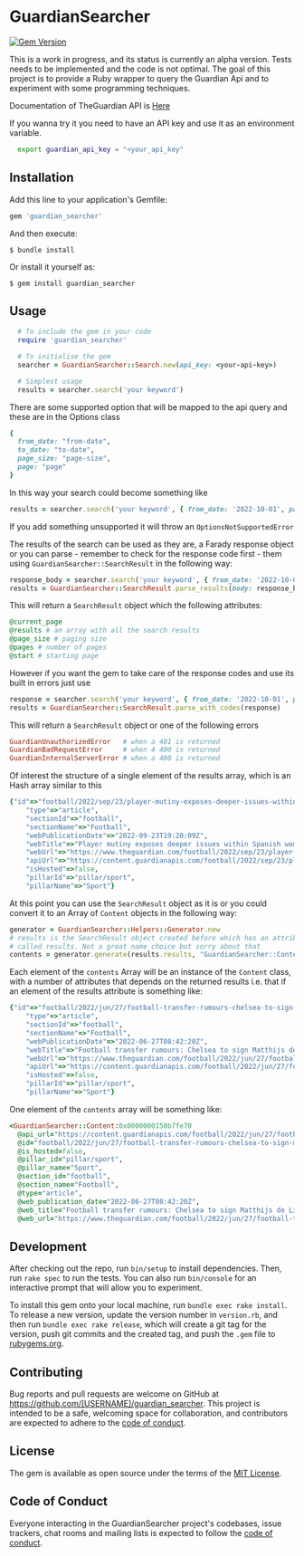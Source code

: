# GuardianSearcher

[![Gem Version](https://badge.fury.io/rb/guardian_searcher.svg)](https://badge.fury.io/rb/guardian_searcher)

This is a work in progress, and its status is currently an alpha version. Tests needs to be implemented and the code is not optimal.
The goal of this project is to provide a Ruby wrapper to query the Guardian Api and to experiment with some programming techniques.

Documentation of TheGuardian API is [Here](https://open-platform.theguardian.com/documentation/)

If you wanna try it you need to have an API key and use it as an environment variable.

```bash
  export guardian_api_key = "<your_api_key"
```
## Installation

Add this line to your application's Gemfile:

```ruby
gem 'guardian_searcher'
```

And then execute:

    $ bundle install

Or install it yourself as:

    $ gem install guardian_searcher

## Usage

```ruby
  # To include the gem in your code
  require 'guardian_searcher'

  # To initialise the gem
  searcher = GuardianSearcher::Search.new(api_key: <your-api-key>)

  # Simplest usage
  results = searcher.search('your keyword') 
```

There are some supported option that will be mapped to the api query and these are in the Options
class

```ruby
{
  from_date: "from-date",
  to_date: "to-date",
  page_size: "page-size",
  page: "page"
}
```

In this way your search could become something like

```ruby
results = searcher.search('your keyword', { from_date: '2022-10-01', page_size: 10 })
```

If you add something unsupported it will throw an `OptionsNotSupportedError`

The results of the search can be used as they are, a Farady response object or you can parse - remember to check for the response code first - them using `GuardianSearcher::SearchResult` in the following way:

```ruby
response_body = searcher.search('your keyword', { from_date: '2022-10-01', page_size: 10 }).body
results = GuardianSearcher::SearchResult.parse_results(body: response_body)
```
This will return a `SearchResult` object which the following attributes:

```ruby
@current_page
@results # an array with all the search results
@page_size # paging size
@pages # number of pages
@start # starting page
```

However if you want the gem to take care of the response codes and use its built in errors just use

```ruby
response = searcher.search('your keyword', { from_date: '2022-10-01', page_size: 10 })
results = GuardianSearcher::SearchResult.parse_with_codes(response)
```

This will return a `SearchResult` object or one of the following errors

```ruby
GuardianUnauthorizedError   # when a 401 is returned
GuardianBadRequestError     # when 4 400 is returned
GuardianInternalServerError # when a 400 is returned
```

Of interest the structure of a single element of the results array, which is an Hash array similar to this

```ruby
{"id"=>"football/2022/sep/23/player-mutiny-exposes-deeper-issues-within-spanish-womens-football",
    "type"=>"article",
    "sectionId"=>"football",
    "sectionName"=>"Football",
    "webPublicationDate"=>"2022-09-23T19:20:09Z",
    "webTitle"=>"Player mutiny exposes deeper issues within Spanish women’s football | Sid Lowe",
    "webUrl"=>"https://www.theguardian.com/football/2022/sep/23/player-mutiny-exposes-deeper-issues-within-spanish-womens-football",
    "apiUrl"=>"https://content.guardianapis.com/football/2022/sep/23/player-mutiny-exposes-deeper-issues-within-spanish-womens-football",
    "isHosted"=>false,
    "pillarId"=>"pillar/sport",
    "pillarName"=>"Sport"}
```
At this point you can use the `SearchResult` object as it is or you could convert it to an Array of `Content` objects in the following way:
```ruby
generator = GuardianSearcher::Helpers::Generator.new
# results is the SearchResult object created before which has an attribute
# called results. Not a great name choice but sorry about that
contents = generator.generate(results.results, "GuardianSearcher::Content")
```

Each element of the `contents` Array will be an instance of the `Content` class, with a number of attributes that depends on the returned results i.e. that
if an element of the results attribute is something like:
```ruby
{"id"=>"football/2022/jun/27/football-transfer-rumours-chelsea-to-sign-matthijs-de-ligt-from-juventus",
    "type"=>"article",
    "sectionId"=>"football",
    "sectionName"=>"Football",
    "webPublicationDate"=>"2022-06-27T08:42:20Z",
    "webTitle"=>"Football transfer rumours: Chelsea to sign Matthijs de Ligt from Juventus? ",
    "webUrl"=>"https://www.theguardian.com/football/2022/jun/27/football-transfer-rumours-chelsea-to-sign-matthijs-de-ligt-from-juventus",
    "apiUrl"=>"https://content.guardianapis.com/football/2022/jun/27/football-transfer-rumours-chelsea-to-sign-matthijs-de-ligt-from-juventus",
    "isHosted"=>false,
    "pillarId"=>"pillar/sport",
    "pillarName"=>"Sport"}
```
One element of the `contents` array will be something like:

```ruby
<GuardianSearcher::Content:0x0000000150b7fe70
  @api_url="https://content.guardianapis.com/football/2022/jun/27/football-transfer-rumours-chelsea-to-sign-matthijs-de-ligt-from-juventus",
  @id="football/2022/jun/27/football-transfer-rumours-chelsea-to-sign-matthijs-de-ligt-from-juventus",
  @is_hosted=false,
  @pillar_id="pillar/sport",
  @pillar_name="Sport",
  @section_id="football",
  @section_name="Football",
  @type="article",
  @web_publication_date="2022-06-27T08:42:20Z",
  @web_title="Football transfer rumours: Chelsea to sign Matthijs de Ligt from Juventus? ",
  @web_url="https://www.theguardian.com/football/2022/jun/27/football-transfer-rumours-chelsea-to-sign-matthijs-de-ligt-from-juventus">
```

## Development

After checking out the repo, run `bin/setup` to install dependencies. Then, run `rake spec` to run the tests. You can also run `bin/console` for an interactive prompt that will allow you to experiment.

To install this gem onto your local machine, run `bundle exec rake install`. To release a new version, update the version number in `version.rb`, and then run `bundle exec rake release`, which will create a git tag for the version, push git commits and the created tag, and push the `.gem` file to [rubygems.org](https://rubygems.org).

## Contributing

Bug reports and pull requests are welcome on GitHub at https://github.com/[USERNAME]/guardian_searcher. This project is intended to be a safe, welcoming space for collaboration, and contributors are expected to adhere to the [code of conduct](https://github.com/[USERNAME]/guardian_searcher/blob/master/CODE_OF_CONDUCT.md).

## License

The gem is available as open source under the terms of the [MIT License](https://opensource.org/licenses/MIT).

## Code of Conduct

Everyone interacting in the GuardianSearcher project's codebases, issue trackers, chat rooms and mailing lists is expected to follow the [code of conduct](https://github.com/[USERNAME]/guardian_searcher/blob/master/CODE_OF_CONDUCT.md).
